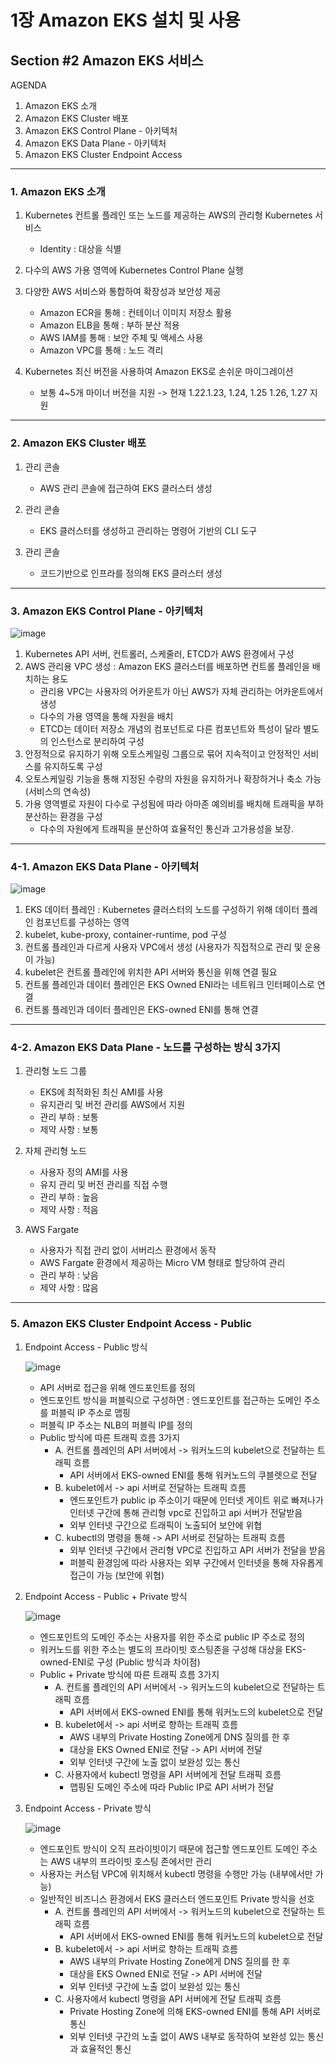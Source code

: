# 1장 Amazon EKS 설치 및 사용

## Section #2 Amazon EKS 서비스

AGENDA

1. Amazon EKS 소개
2. Amazon EKS Cluster 배포
3. Amazon EKS Control Plane - 아키텍처
4. Amazon EKS Data Plane - 아키텍처
5. Amazon EKS Cluster Endpoint Access

---

### 1. Amazon EKS 소개

   1) Kubernetes 컨트롤 플레인 또는 노드를 제공하는 AWS의 관리형 Kubernetes 서비스
      -  Identity : 대상을 식별
     
   2) 다수의 AWS 가용 영역에 Kubernetes Control Plane 실행
      
   3) 다양한 AWS 서비스와 통합하여 확장성과 보안성 제공
      -  Amazon ECR을 통해 : 컨테이너 이미지 저장소 활용
      -  Amazon ELB을 통해 : 부하 분산 적용
      -  AWS IAM를 통해 : 보안 주체 및 액세스 사용 
      -  Amazon VPC를 통해 : 노드 격리

   4) Kubernetes 최신 버전을 사용하여 Amazon EKS로 손쉬운 마이그레이션
      -  보통 4~5개 마이너 버전을 지원 -> 현재 1.22.1.23, 1.24, 1.25 1.26, 1.27 지원

---

### 2. Amazon EKS Cluster 배포

   1) 관리 콘솔
      -  AWS 관리 콘솔에 접근하여 EKS 클러스터 생성

   2) 관리 콘솔
      -  EKS 클러스터를 생성하고 관리하는 명령어 기반의 CLI 도구

   3) 관리 콘솔
      -  코드기반으로 인프라를 정의해 EKS 클러스터 생성

---

### 3. Amazon EKS Control Plane - 아키텍처

![image](https://github.com/devhyunuk/eks-cloudnet/assets/49749510/97356961-9305-4035-ab39-98cab0fc1a95)

   1) Kubernetes API 서버, 컨트롤러, 스케줄러, ETCD가 AWS 환경에서 구성
   2) AWS 관리용 VPC 생성 : Amazon EKS 클러스터를 배포하면 컨트롤 플레인을 배치하는 용도
      -  관리용 VPC는 사용자의 어카운트가 아닌 AWS가 자체 관리하는 어카운트에서 생성
      -  다수의 가용 영역을 통해 자원을 배치
      -  ETCD는 데이터 저장소 개념의 컴포넌트로 다른 컴포넌트와 특성이 달라 별도의 인스턴스로 분리하여 구성
   3) 안정적으로 유지하기 위해 오토스케일링 그룹으로 묶어 지속적이고 안정적인 서비스를 유지하도록 구성
   4) 오토스케일링 기능을 통해 지정된 수량의 자원을 유지하거나 확장하거나 축소 가능 (서비스의 연속성)
   5) 가용 영역별로 자원이 다수로 구성됨에 따라 아마존 예의비를 배치해 트래픽을 부하분산하는 환경을 구성
      -  다수의 자원에게 트래픽을 분산하여 효율적인 통신과 고가용성을 보장.


---

### 4-1. Amazon EKS Data Plane - 아키텍처

![image](https://github.com/devhyunuk/eks-cloudnet/assets/49749510/88431e17-fc0f-4e57-b51c-8242aacda0e6)

   1) EKS 데이터 플레인 : Kubernetes 클러스터의 노드를 구성하기 위해 데이터 플레인 컴포넌트를 구성하는 영역
   2) kubelet, kube-proxy, container-runtime, pod 구성
   3) 컨트롤 플레인과 다르게 사용자 VPC에서 생성 (사용자가 직접적으로 관리 및 운용이 가능)
   4) kubelet은 컨트롤 플레인에 위치한 API 서버와 통신을 위해 연결 필요
   5) 컨트롤 플레인과 데이터 플레인은 EKS Owned ENI라는 네트워크 인터페이스로 연결
   6) 컨트롤 플레인과 데이터 플레인은 EKS-owned ENI를 통해 연결

---

### 4-2. Amazon EKS Data Plane - 노드를 구성하는 방식 3가지

   1) 관리형 노드 그룹
      - EKS에 최적화된 최신 AMI를 사용
      - 유지관리 및 버전 관리를 AWS에서 지원
      - 관리 부하 : 보통
      - 제약 사항 : 보통
        
   2) 자체 관리형 노드
      - 사용자 정의 AMI를 사용
      - 유지 관리 및 버전 관리를 직접 수행
      - 관리 부하 : 높음
      - 제약 사항 : 적음
        
   3) AWS Fargate
      - 사용자가 직접 관리 없이 서버리스 환경에서 동작
      - AWS Fargate 환경에서 제공하는 Micro VM 형태로 할당하여 관리
      - 관리 부하 : 낮음
      - 제약 사항 : 많음

---

### 5. Amazon EKS Cluster Endpoint Access - Public

   1) Endpoint Access - Public 방식

      ![image](https://github.com/devhyunuk/eks-cloudnet/assets/49749510/c933dd33-3dcb-4599-adcc-7c1c242d063e)

      - API 서버로 접근을 위해 엔드포인트를 정의
      - 엔드포인트 방식을 퍼블릭으로 구성하면 : 엔드포인트를 접근하는 도메인 주소를 퍼블릭 IP 주소로 맵핑
      - 퍼블릭 IP 주소는 NLB의 퍼블릭 IP를 정의
      - Public 방식에 따른 트래픽 흐름 3가지
        - A. 컨트롤 플레인의 API 서버에서 -> 워커노드의 kubelet으로 전달하는 트래픽 흐름
          - API 서버에서 EKS-owned ENI를 통해 워커노드의 쿠블렛으로 전달
        - B. kubelet에서 -> api 서버로 전달하는 트래픽 흐름
          - 엔드포인트가 public ip 주소이기 때문에 인터넷 게이트 위로 빠져나가 인터넷 구간에 통해 관리형 vpc로 진입하고 api 서버가 전달받음
          - 외부 인터넷 구간으로 트래픽이 노출되어 보안에 위협
        - C. kubectl의 명령을 통해 -> API 서버로 전달하는 트래픽 흐름
          - 외부 인터넷 구간에서 관리형 VPC로 진입하고 API 서버가 전달을 받음
          - 퍼블릭 환경임에 따라 사용자는 외부 구간에서 인터넷을 통해 자유롭게 접근이 가능 (보안에 위협)
            

   2) Endpoint Access - Public + Private 방식

      ![image](https://github.com/devhyunuk/eks-cloudnet/assets/49749510/8da98642-594f-4abe-a15b-df86bb95f968)

      - 엔드포인트의 도메인 주소는 사용자를 위한 주소로 public IP 주소로 정의
      - 워커노드를 위한 주소는 별도의 프라이빗 호스팅존을 구성해 대상을 EKS-owned-ENI로 구성 (Public 방식과 차이점)
      - Public + Private 방식에 따른 트래픽 흐름 3가지
        - A. 컨트롤 플레인의 API 서버에서 -> 워커노드의 kubelet으로 전달하는 트래픽 흐름
          - API 서버에서 EKS-owned ENI를 통해 워커노드의 kubelet으로 전달
        - B. kubelet에서 -> api 서버로 향하는 트래픽 흐름
          - AWS 내부의 Private Hosting Zone에게 DNS 질의를 한 후
          - 대상을 EKS Owned ENI로 전달 ->  API 서버에 전달
          - 외부 인터넷 구간에 노출 없이 보완성 있는 통신
        - C. 사용자에서 kubectl 명령을 API 서버에게 전달 트래픽 흐름
          - 맵핑된 도메인 주소에 따라 Public IP로 API 서버가 전달

   3) Endpoint Access - Private 방식

      ![image](https://github.com/devhyunuk/eks-cloudnet/assets/49749510/43ccfd44-20b9-4545-93d9-7d438f64efcd)
      
      - 엔드포인트 방식이 오직 프라이빗이기 때문에 접근할 엔드포인트 도메인 주소는 AWS 내부의 프라이빗 호스팅 존에서만 관리
      - 사용자는 커스텀 VPC에 위치해서 kubectl 명령을 수행만 가능 (내부에서만 가능)
      - 일반적인 비즈니스 환경에서 EKS 클러스터 엔드포인트 Private 방식을 선호
        - A. 컨트롤 플레인의 API 서버에서 -> 워커노드의 kubelet으로 전달하는 트래픽 흐름
          - API 서버에서 EKS-owned ENI를 통해 워커노드의 kubelet으로 전달
        - B. kubelet에서 -> api 서버로 향하는 트래픽 흐름
          - AWS 내부의 Private Hosting Zone에게 DNS 질의를 한 후
          - 대상을 EKS Owned ENI로 전달 ->  API 서버에 전달
          - 외부 인터넷 구간에 노출 없이 보완성 있는 통신
        - C. 사용자에서 kubectl 명령을 API 서버에게 전달 트래픽 흐름
          - Private Hosting Zone에 의해 EKS-owned ENI를 통해 API 서버로 통신
          - 외부 인터넷 구간의 노출 없이 AWS 내부로 동작하여 보완성 있는 통신과 효율적인 통신
